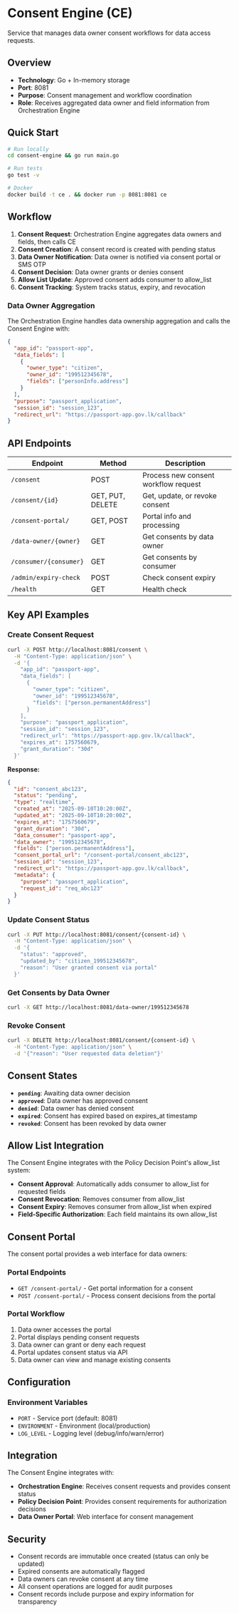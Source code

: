 # Consent Engine (CE)

Service that manages data owner consent workflows for data access requests.

## Overview

- **Technology**: Go + In-memory storage
- **Port**: 8081
- **Purpose**: Consent management and workflow coordination
- **Role**: Receives aggregated data owner and field information from Orchestration Engine

## Quick Start

```bash
# Run locally
cd consent-engine && go run main.go

# Run tests
go test -v

# Docker
docker build -t ce . && docker run -p 8081:8081 ce
```

## Workflow

1. **Consent Request**: Orchestration Engine aggregates data owners and fields, then calls CE
2. **Consent Creation**: A consent record is created with pending status
3. **Data Owner Notification**: Data owner is notified via consent portal or SMS OTP
4. **Consent Decision**: Data owner grants or denies consent
5. **Allow List Update**: Approved consent adds consumer to allow_list
6. **Consent Tracking**: System tracks status, expiry, and revocation

### Data Owner Aggregation

The Orchestration Engine handles data ownership aggregation and calls the Consent Engine with:

```json
{
  "app_id": "passport-app",
  "data_fields": [
    {
      "owner_type": "citizen",
      "owner_id": "199512345678",
      "fields": ["personInfo.address"]
    }
  ],
  "purpose": "passport_application",
  "session_id": "session_123",
  "redirect_url": "https://passport-app.gov.lk/callback"
}
```

## API Endpoints

| Endpoint | Method | Description |
|----------|--------|-------------|
| `/consent` | POST | Process new consent workflow request |
| `/consent/{id}` | GET, PUT, DELETE | Get, update, or revoke consent |
| `/consent-portal/` | GET, POST | Portal info and processing |
| `/data-owner/{owner}` | GET | Get consents by data owner |
| `/consumer/{consumer}` | GET | Get consents by consumer |
| `/admin/expiry-check` | POST | Check consent expiry |
| `/health` | GET | Health check |

## Key API Examples

### Create Consent Request

```bash
curl -X POST http://localhost:8081/consent \
  -H "Content-Type: application/json" \
  -d '{
    "app_id": "passport-app",
    "data_fields": [
      {
        "owner_type": "citizen",
        "owner_id": "199512345678",
        "fields": ["person.permanentAddress"]
      }
    ],
    "purpose": "passport_application",
    "session_id": "session_123",
    "redirect_url": "https://passport-app.gov.lk/callback",
    "expires_at": 1757560679,
    "grant_duration": "30d"
  }'
```

**Response:**
```json
{
  "id": "consent_abc123",
  "status": "pending",
  "type": "realtime",
  "created_at": "2025-09-10T10:20:00Z",
  "updated_at": "2025-09-10T10:20:00Z",
  "expires_at": "1757560679",
  "grant_duration": "30d",
  "data_consumer": "passport-app",
  "data_owner": "199512345678",
  "fields": ["person.permanentAddress"],
  "consent_portal_url": "/consent-portal/consent_abc123",
  "session_id": "session_123",
  "redirect_url": "https://passport-app.gov.lk/callback",
  "metadata": {
    "purpose": "passport_application",
    "request_id": "req_abc123"
  }
}
```

### Update Consent Status

```bash
curl -X PUT http://localhost:8081/consent/{consent-id} \
  -H "Content-Type: application/json" \
  -d '{
    "status": "approved",
    "updated_by": "citizen_199512345678",
    "reason": "User granted consent via portal"
  }'
```

### Get Consents by Data Owner

```bash
curl -X GET http://localhost:8081/data-owner/199512345678
```

### Revoke Consent

```bash
curl -X DELETE http://localhost:8081/consent/{consent-id} \
  -H "Content-Type: application/json" \
  -d '{"reason": "User requested data deletion"}'
```

## Consent States

- **`pending`**: Awaiting data owner decision
- **`approved`**: Data owner has approved consent
- **`denied`**: Data owner has denied consent
- **`expired`**: Consent has expired based on expires_at timestamp
- **`revoked`**: Consent has been revoked by data owner

## Allow List Integration

The Consent Engine integrates with the Policy Decision Point's allow_list system:

- **Consent Approval**: Automatically adds consumer to allow_list for requested fields
- **Consent Revocation**: Removes consumer from allow_list
- **Consent Expiry**: Removes consumer from allow_list when expired
- **Field-Specific Authorization**: Each field maintains its own allow_list

## Consent Portal

The consent portal provides a web interface for data owners:

### Portal Endpoints
- `GET /consent-portal/` - Get portal information for a consent
- `POST /consent-portal/` - Process consent decisions from the portal

### Portal Workflow
1. Data owner accesses the portal
2. Portal displays pending consent requests
3. Data owner can grant or deny each request
4. Portal updates consent status via API
5. Data owner can view and manage existing consents

## Configuration

### Environment Variables
- `PORT` - Service port (default: 8081)
- `ENVIRONMENT` - Environment (local/production)
- `LOG_LEVEL` - Logging level (debug/info/warn/error)

## Integration

The Consent Engine integrates with:
- **Orchestration Engine**: Receives consent requests and provides consent status
- **Policy Decision Point**: Provides consent requirements for authorization decisions
- **Data Owner Portal**: Web interface for consent management

## Security

- Consent records are immutable once created (status can only be updated)
- Expired consents are automatically flagged
- Data owners can revoke consent at any time
- All consent operations are logged for audit purposes
- Consent records include purpose and expiry information for transparency
